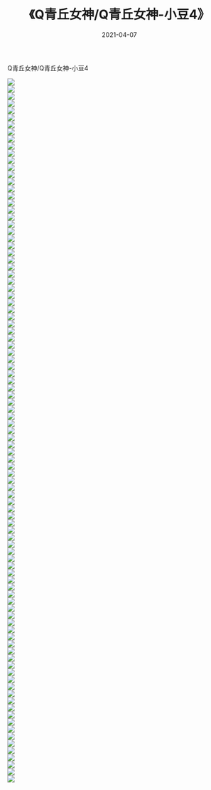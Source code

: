 ﻿---
layout: post
title:  《Q青丘女神/Q青丘女神-小豆4》
date:   2021-04-07
img: http://pic.660000.xyz/1:/网络美图/2021/Q青丘女神/Q青丘女神-小豆4/000.jpg
categories: [美女, 清纯, 唯美]
---

Q青丘女神/Q青丘女神-小豆4

 ![](http://pic.660000.xyz/1:/网络美图/2021/Q青丘女神/Q青丘女神-小豆4/001.jpg) <br>![](http://pic.660000.xyz/1:/网络美图/2021/Q青丘女神/Q青丘女神-小豆4/002.jpg) <br>![](http://pic.660000.xyz/1:/网络美图/2021/Q青丘女神/Q青丘女神-小豆4/003.jpg) <br>![](http://pic.660000.xyz/1:/网络美图/2021/Q青丘女神/Q青丘女神-小豆4/004.jpg) <br>![](http://pic.660000.xyz/1:/网络美图/2021/Q青丘女神/Q青丘女神-小豆4/005.jpg) <br>![](http://pic.660000.xyz/1:/网络美图/2021/Q青丘女神/Q青丘女神-小豆4/006.jpg) <br>![](http://pic.660000.xyz/1:/网络美图/2021/Q青丘女神/Q青丘女神-小豆4/007.jpg) <br>![](http://pic.660000.xyz/1:/网络美图/2021/Q青丘女神/Q青丘女神-小豆4/008.jpg) <br>![](http://pic.660000.xyz/1:/网络美图/2021/Q青丘女神/Q青丘女神-小豆4/009.jpg) <br>![](http://pic.660000.xyz/1:/网络美图/2021/Q青丘女神/Q青丘女神-小豆4/010.jpg) <br>![](http://pic.660000.xyz/1:/网络美图/2021/Q青丘女神/Q青丘女神-小豆4/011.jpg) <br>![](http://pic.660000.xyz/1:/网络美图/2021/Q青丘女神/Q青丘女神-小豆4/012.jpg) <br>![](http://pic.660000.xyz/1:/网络美图/2021/Q青丘女神/Q青丘女神-小豆4/013.jpg) <br>![](http://pic.660000.xyz/1:/网络美图/2021/Q青丘女神/Q青丘女神-小豆4/014.jpg) <br>![](http://pic.660000.xyz/1:/网络美图/2021/Q青丘女神/Q青丘女神-小豆4/015.jpg) <br>![](http://pic.660000.xyz/1:/网络美图/2021/Q青丘女神/Q青丘女神-小豆4/016.jpg) <br>![](http://pic.660000.xyz/1:/网络美图/2021/Q青丘女神/Q青丘女神-小豆4/017.jpg) <br>![](http://pic.660000.xyz/1:/网络美图/2021/Q青丘女神/Q青丘女神-小豆4/018.jpg) <br>![](http://pic.660000.xyz/1:/网络美图/2021/Q青丘女神/Q青丘女神-小豆4/019.jpg) <br>![](http://pic.660000.xyz/1:/网络美图/2021/Q青丘女神/Q青丘女神-小豆4/020.jpg) <br>![](http://pic.660000.xyz/1:/网络美图/2021/Q青丘女神/Q青丘女神-小豆4/021.jpg) <br>![](http://pic.660000.xyz/1:/网络美图/2021/Q青丘女神/Q青丘女神-小豆4/022.jpg) <br>![](http://pic.660000.xyz/1:/网络美图/2021/Q青丘女神/Q青丘女神-小豆4/023.jpg) <br>![](http://pic.660000.xyz/1:/网络美图/2021/Q青丘女神/Q青丘女神-小豆4/024.jpg) <br>![](http://pic.660000.xyz/1:/网络美图/2021/Q青丘女神/Q青丘女神-小豆4/025.jpg) <br>![](http://pic.660000.xyz/1:/网络美图/2021/Q青丘女神/Q青丘女神-小豆4/026.jpg) <br>![](http://pic.660000.xyz/1:/网络美图/2021/Q青丘女神/Q青丘女神-小豆4/027.jpg) <br>![](http://pic.660000.xyz/1:/网络美图/2021/Q青丘女神/Q青丘女神-小豆4/028.jpg) <br>![](http://pic.660000.xyz/1:/网络美图/2021/Q青丘女神/Q青丘女神-小豆4/029.jpg) <br>![](http://pic.660000.xyz/1:/网络美图/2021/Q青丘女神/Q青丘女神-小豆4/030.jpg) <br>![](http://pic.660000.xyz/1:/网络美图/2021/Q青丘女神/Q青丘女神-小豆4/031.jpg) <br>![](http://pic.660000.xyz/1:/网络美图/2021/Q青丘女神/Q青丘女神-小豆4/032.jpg) <br>![](http://pic.660000.xyz/1:/网络美图/2021/Q青丘女神/Q青丘女神-小豆4/033.jpg) <br>![](http://pic.660000.xyz/1:/网络美图/2021/Q青丘女神/Q青丘女神-小豆4/034.jpg) <br>![](http://pic.660000.xyz/1:/网络美图/2021/Q青丘女神/Q青丘女神-小豆4/035.jpg) <br>![](http://pic.660000.xyz/1:/网络美图/2021/Q青丘女神/Q青丘女神-小豆4/036.jpg) <br>![](http://pic.660000.xyz/1:/网络美图/2021/Q青丘女神/Q青丘女神-小豆4/037.jpg) <br>![](http://pic.660000.xyz/1:/网络美图/2021/Q青丘女神/Q青丘女神-小豆4/038.jpg) <br>![](http://pic.660000.xyz/1:/网络美图/2021/Q青丘女神/Q青丘女神-小豆4/039.jpg) <br>![](http://pic.660000.xyz/1:/网络美图/2021/Q青丘女神/Q青丘女神-小豆4/040.jpg) <br>![](http://pic.660000.xyz/1:/网络美图/2021/Q青丘女神/Q青丘女神-小豆4/041.jpg) <br>![](http://pic.660000.xyz/1:/网络美图/2021/Q青丘女神/Q青丘女神-小豆4/042.jpg) <br>![](http://pic.660000.xyz/1:/网络美图/2021/Q青丘女神/Q青丘女神-小豆4/043.jpg) <br>![](http://pic.660000.xyz/1:/网络美图/2021/Q青丘女神/Q青丘女神-小豆4/044.jpg) <br>![](http://pic.660000.xyz/1:/网络美图/2021/Q青丘女神/Q青丘女神-小豆4/045.jpg) <br>![](http://pic.660000.xyz/1:/网络美图/2021/Q青丘女神/Q青丘女神-小豆4/046.jpg) <br>![](http://pic.660000.xyz/1:/网络美图/2021/Q青丘女神/Q青丘女神-小豆4/047.jpg) <br>![](http://pic.660000.xyz/1:/网络美图/2021/Q青丘女神/Q青丘女神-小豆4/048.jpg) <br>![](http://pic.660000.xyz/1:/网络美图/2021/Q青丘女神/Q青丘女神-小豆4/049.jpg) <br>![](http://pic.660000.xyz/1:/网络美图/2021/Q青丘女神/Q青丘女神-小豆4/050.jpg) <br>![](http://pic.660000.xyz/1:/网络美图/2021/Q青丘女神/Q青丘女神-小豆4/051.jpg) <br>![](http://pic.660000.xyz/1:/网络美图/2021/Q青丘女神/Q青丘女神-小豆4/052.jpg) <br>![](http://pic.660000.xyz/1:/网络美图/2021/Q青丘女神/Q青丘女神-小豆4/053.jpg) <br>![](http://pic.660000.xyz/1:/网络美图/2021/Q青丘女神/Q青丘女神-小豆4/054.jpg) <br>![](http://pic.660000.xyz/1:/网络美图/2021/Q青丘女神/Q青丘女神-小豆4/055.jpg) <br>![](http://pic.660000.xyz/1:/网络美图/2021/Q青丘女神/Q青丘女神-小豆4/056.jpg) <br>![](http://pic.660000.xyz/1:/网络美图/2021/Q青丘女神/Q青丘女神-小豆4/057.jpg) <br>![](http://pic.660000.xyz/1:/网络美图/2021/Q青丘女神/Q青丘女神-小豆4/058.jpg) <br>![](http://pic.660000.xyz/1:/网络美图/2021/Q青丘女神/Q青丘女神-小豆4/059.jpg) <br>![](http://pic.660000.xyz/1:/网络美图/2021/Q青丘女神/Q青丘女神-小豆4/060.jpg) <br>![](http://pic.660000.xyz/1:/网络美图/2021/Q青丘女神/Q青丘女神-小豆4/061.jpg) <br>![](http://pic.660000.xyz/1:/网络美图/2021/Q青丘女神/Q青丘女神-小豆4/062.jpg) <br>![](http://pic.660000.xyz/1:/网络美图/2021/Q青丘女神/Q青丘女神-小豆4/063.jpg) <br>![](http://pic.660000.xyz/1:/网络美图/2021/Q青丘女神/Q青丘女神-小豆4/064.jpg) <br>![](http://pic.660000.xyz/1:/网络美图/2021/Q青丘女神/Q青丘女神-小豆4/065.jpg) <br>![](http://pic.660000.xyz/1:/网络美图/2021/Q青丘女神/Q青丘女神-小豆4/066.jpg) <br>![](http://pic.660000.xyz/1:/网络美图/2021/Q青丘女神/Q青丘女神-小豆4/067.jpg) <br>![](http://pic.660000.xyz/1:/网络美图/2021/Q青丘女神/Q青丘女神-小豆4/068.jpg) <br>![](http://pic.660000.xyz/1:/网络美图/2021/Q青丘女神/Q青丘女神-小豆4/069.jpg) <br>![](http://pic.660000.xyz/1:/网络美图/2021/Q青丘女神/Q青丘女神-小豆4/070.jpg) <br>![](http://pic.660000.xyz/1:/网络美图/2021/Q青丘女神/Q青丘女神-小豆4/071.jpg) <br>![](http://pic.660000.xyz/1:/网络美图/2021/Q青丘女神/Q青丘女神-小豆4/072.jpg) <br>![](http://pic.660000.xyz/1:/网络美图/2021/Q青丘女神/Q青丘女神-小豆4/073.jpg) <br>![](http://pic.660000.xyz/1:/网络美图/2021/Q青丘女神/Q青丘女神-小豆4/074.jpg) <br>![](http://pic.660000.xyz/1:/网络美图/2021/Q青丘女神/Q青丘女神-小豆4/075.jpg) <br>![](http://pic.660000.xyz/1:/网络美图/2021/Q青丘女神/Q青丘女神-小豆4/076.jpg) <br>![](http://pic.660000.xyz/1:/网络美图/2021/Q青丘女神/Q青丘女神-小豆4/077.jpg) <br>![](http://pic.660000.xyz/1:/网络美图/2021/Q青丘女神/Q青丘女神-小豆4/078.jpg) <br>![](http://pic.660000.xyz/1:/网络美图/2021/Q青丘女神/Q青丘女神-小豆4/079.jpg) <br>![](http://pic.660000.xyz/1:/网络美图/2021/Q青丘女神/Q青丘女神-小豆4/080.jpg) <br>![](http://pic.660000.xyz/1:/网络美图/2021/Q青丘女神/Q青丘女神-小豆4/081.jpg) <br>![](http://pic.660000.xyz/1:/网络美图/2021/Q青丘女神/Q青丘女神-小豆4/082.jpg) <br>![](http://pic.660000.xyz/1:/网络美图/2021/Q青丘女神/Q青丘女神-小豆4/083.jpg) <br>![](http://pic.660000.xyz/1:/网络美图/2021/Q青丘女神/Q青丘女神-小豆4/084.jpg) <br>![](http://pic.660000.xyz/1:/网络美图/2021/Q青丘女神/Q青丘女神-小豆4/085.jpg) <br>![](http://pic.660000.xyz/1:/网络美图/2021/Q青丘女神/Q青丘女神-小豆4/086.jpg) <br>![](http://pic.660000.xyz/1:/网络美图/2021/Q青丘女神/Q青丘女神-小豆4/087.jpg) <br>![](http://pic.660000.xyz/1:/网络美图/2021/Q青丘女神/Q青丘女神-小豆4/088.jpg) <br>![](http://pic.660000.xyz/1:/网络美图/2021/Q青丘女神/Q青丘女神-小豆4/089.jpg) <br>![](http://pic.660000.xyz/1:/网络美图/2021/Q青丘女神/Q青丘女神-小豆4/090.jpg) <br>![](http://pic.660000.xyz/1:/网络美图/2021/Q青丘女神/Q青丘女神-小豆4/091.jpg) <br>![](http://pic.660000.xyz/1:/网络美图/2021/Q青丘女神/Q青丘女神-小豆4/092.jpg) <br>![](http://pic.660000.xyz/1:/网络美图/2021/Q青丘女神/Q青丘女神-小豆4/093.jpg) <br>![](http://pic.660000.xyz/1:/网络美图/2021/Q青丘女神/Q青丘女神-小豆4/094.jpg) <br>![](http://pic.660000.xyz/1:/网络美图/2021/Q青丘女神/Q青丘女神-小豆4/095.jpg) <br>![](http://pic.660000.xyz/1:/网络美图/2021/Q青丘女神/Q青丘女神-小豆4/096.jpg) <br>![](http://pic.660000.xyz/1:/网络美图/2021/Q青丘女神/Q青丘女神-小豆4/097.jpg) <br>![](http://pic.660000.xyz/1:/网络美图/2021/Q青丘女神/Q青丘女神-小豆4/098.jpg) <br>![](http://pic.660000.xyz/1:/网络美图/2021/Q青丘女神/Q青丘女神-小豆4/099.jpg) <br>